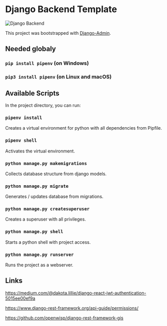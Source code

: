 # Django Backend Template

![Django Backend](https://github.com/TobiasRosskopf/django_backend_template/workflows/Django%20Backend/badge.svg?branch=master)

This project was bootstrapped with  [Django-Admin](https://docs.djangoproject.com/en/3.1/ref/django-admin/#startproject).

## Needed globaly

### `pip install pipenv` (on Windows)
### `pip3 install pipenv` (on Linux and macOS)

## Available Scripts

In the project directory, you can run:

### `pipenv install`

Creates a virtual environment for python with all dependencies from Pipfile.

### `pipenv shell`

Activates the virtual environment.

### `python manage.py makemigrations`
Collects database structure from django models.

### `python manage.py migrate`
Generates / updates database from migrations.

### `python manage.py createsuperuser`
Creates a superuser with all privileges.

### `python manage.py shell`
Starts a python shell with project access.

### `python manage.py runserver`
Runs the project as a webserver.

## Links

https://medium.com/@dakota.lillie/django-react-jwt-authentication-5015ee00ef9a

https://www.django-rest-framework.org/api-guide/permissions/

https://github.com/openwisp/django-rest-framework-gis
